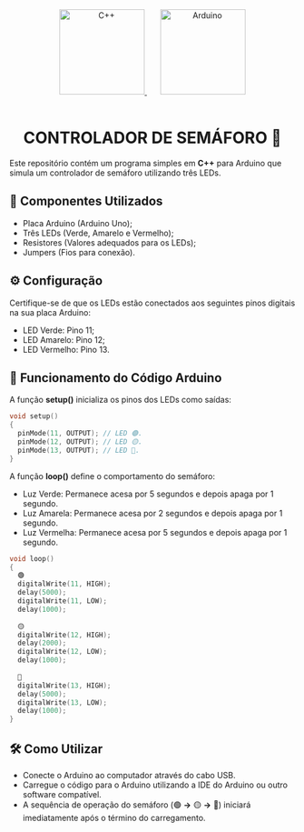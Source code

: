 <div align="center" style="display: inline_block;">
  <a href="https://learn.microsoft.com/pt-br/cpp/cpp/?view=msvc-170" title="C++ | DOC" target="_blank" rel='noopener noreferrer'>
    <img alt="C++" height="150" src="https://skillicons.dev/icons?i=cpp" />
  </a>
    &nbsp;&nbsp;&nbsp;&nbsp;&nbsp;
  <a href="https://docs.arduino.cc/" title="Arduino | DOC" target="_blank" rel='noopener noreferrer'>
    <img alt="Arduino" height="150" src="https://skillicons.dev/icons?i=arduino" />
  </a>
</div><br>

<div align="center";>
  <h1>CONTROLADOR DE SEMÁFORO 🚦</h1>
</div>
  
Este repositório contém um programa simples em **C++** para Arduino que simula um controlador de semáforo utilizando três LEDs.

## 🧰 Componentes Utilizados

- Placa Arduino (Arduino Uno);
- Três LEDs (Verde, Amarelo e Vermelho);
- Resistores (Valores adequados para os LEDs);
- Jumpers (Fios para conexão).

## ⚙️ Configuração

Certifique-se de que os LEDs estão conectados aos seguintes pinos digitais na sua placa Arduino:

- LED Verde: Pino 11;
- LED Amarelo: Pino 12;
- LED Vermelho: Pino 13.

## 🚥 Funcionamento do Código Arduino

A função **setup()** inicializa os pinos dos LEDs como saídas:

```cpp
void setup()
{
  pinMode(11, OUTPUT); // LED 🟢.
  pinMode(12, OUTPUT); // LED 🟡.
  pinMode(13, OUTPUT); // LED 🔴.
}
```

A função **loop()** define o comportamento do semáforo:

- Luz Verde: Permanece acesa por 5 segundos e depois apaga por 1 segundo.
- Luz Amarela: Permanece acesa por 2 segundos e depois apaga por 1 segundo.
- Luz Vermelha: Permanece acesa por 5 segundos e depois apaga por 1 segundo.

```cpp
void loop()
{
  🟢
  digitalWrite(11, HIGH);
  delay(5000);
  digitalWrite(11, LOW);
  delay(1000);
  
  🟡
  digitalWrite(12, HIGH);
  delay(2000);
  digitalWrite(12, LOW);
  delay(1000);
  
  🔴
  digitalWrite(13, HIGH);
  delay(5000);
  digitalWrite(13, LOW);
  delay(1000);
}
```

## 🛠️ Como Utilizar

- Conecte o Arduino ao computador através do cabo USB.
- Carregue o código para o Arduino utilizando a IDE do Arduino ou outro software compatível.
- A sequência de operação do semáforo (🟢 **->** 🟡 **->** 🔴) iniciará imediatamente após o término do carregamento.
